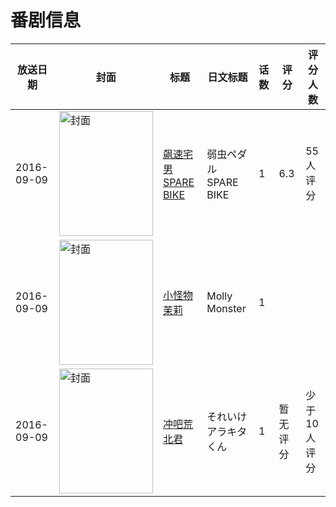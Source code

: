 # 番剧信息

|放送日期|封面|标题|日文标题|话数|评分|评分人数|
|---|---|---|---|---|---|---|
|2016-09-09|<img src="https://lain.bgm.tv/pic/cover/c/e0/3b/182702_SEpF8.jpg" alt="封面" style="width:150px;height:200px;object-fit:cover;">|[飙速宅男 SPARE BIKE](https://bangumi.tv/subject/182702)|弱虫ペダル SPARE BIKE|1|6.3|55人评分|
|2016-09-09|<img src="https://lain.bgm.tv/pic/cover/c/24/70/266271_vZk63.jpg" alt="封面" style="width:150px;height:200px;object-fit:cover;">|[小怪物茉莉](https://bangumi.tv/subject/266271)|Molly Monster|1|||
|2016-09-09|<img src="https://lain.bgm.tv/pic/cover/c/8b/6b/187977_2p2A5.jpg" alt="封面" style="width:150px;height:200px;object-fit:cover;">|[冲吧荒北君](https://bangumi.tv/subject/187977)|それいけアラキタくん|1|暂无评分|少于10人评分|
